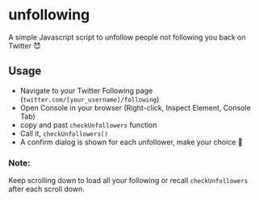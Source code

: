 # unfollowing
A simple Javascript script to unfollow people not following you back on Twitter 😈

## Usage
- Navigate to your Twitter Following page (```twitter.com/[your_username]/following```)
- Open Console in your browser (Right-click, Inspect Element, Console Tab)
- copy and past ```checkUnfollowers``` function
- Call it, ```checkUnfollowers()```
- A confirm dialog is shown for each unfollower, make your choice 🤡

### Note:
Keep scrolling down to load all your following or recall ```checkUnfollowers``` after each scroll down.
